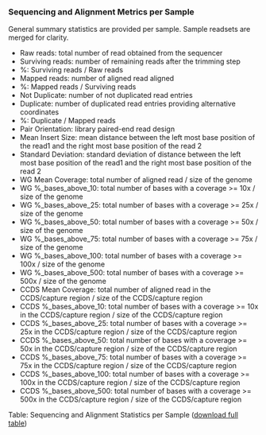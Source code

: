 ### Sequencing and Alignment Metrics per Sample

General summary statistics are provided per sample. Sample readsets are merged for clarity.

* Raw reads: total number of read obtained from the sequencer
* Surviving reads: number of remaining reads after the trimming step
* %: Surviving reads / Raw reads
* Mapped reads: number of aligned read aligned
* %: Mapped reads / Surviving reads
* Not Duplicate: number of not duplicated read entries
* Duplicate: number of duplicated read entries providing alternative coordinates
* %: Duplicate / Mapped reads
* Pair Orientation: library paired-end read design
* Mean Insert Size: mean distance between the left most base position of the read1 and the right most base position of the read 2
* Standard Deviation: standard deviation of distance between the left most base position of the read1 and the right most base position of the read 2
* WG Mean Coverage: total number of aligned read / size of the genome
* WG %_bases_above_10: total number of bases with a coverage >= 10x / size of the genome
* WG %_bases_above_25: total number of bases with a coverage >= 25x / size of the genome
* WG %_bases_above_50: total number of bases with a coverage >= 50x / size of the genome
* WG %_bases_above_75: total number of bases with a coverage >= 75x / size of the genome
* WG %_bases_above_100: total number of bases with a coverage >= 100x / size of the genome
* WG %_bases_above_500: total number of bases with a coverage >= 500x / size of the genome
* CCDS Mean Coverage: total number of aligned read in the CCDS/capture region / size of the CCDS/capture region
* CCDS %_bases_above_10: total number of bases with a coverage >= 10x in the CCDS/capture region / size of the CCDS/capture region
* CCDS %_bases_above_25: total number of bases with a coverage >= 25x in the CCDS/capture region / size of the CCDS/capture region
* CCDS %_bases_above_50: total number of bases with a coverage >= 50x in the CCDS/capture region / size of the CCDS/capture region
* CCDS %_bases_above_75: total number of bases with a coverage >= 75x in the CCDS/capture region / size of the CCDS/capture region
* CCDS %_bases_above_100: total number of bases with a coverage >= 100x in the CCDS/capture region / size of the CCDS/capture region
* CCDS %_bases_above_500: total number of bases with a coverage >= 500x in the CCDS/capture region / size of the CCDS/capture region


Table: Sequencing and Alignment Statistics per Sample ([download full table](SampleMetrics.stats))

